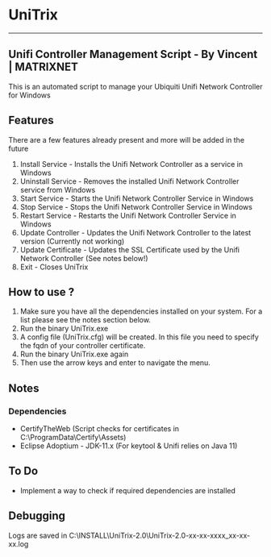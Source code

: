 # UniTrix
-------------------------------------------------
Unifi Controller Management Script - By Vincent | MATRIXNET
-------------------------------------------------
This is an automated script to manage your Ubiquiti Unifi Network Controller for Windows

## Features
There are a few features already present and more will be added in the future

1. Install Service - Installs the Unifi Network Controller as a service in Windows
2. Uninstall Service - Removes the installed Unifi Network Controller service from Windows
3. Start Service - Starts the Unifi Network Controller Service in Windows
4. Stop Service - Stops the Unifi Network Controller Service in Windows
5. Restart Service - Restarts the Unifi Network Controller Service in Windows
6. Update Controller - Updates the Unifi Network Controller to the latest version (Currently not working)
7. Update Certificate - Updates the SSL Certificate used by the Unifi Network Controller (See notes below!)
8. Exit - Closes UniTrix

## How to use ?
1. Make sure you have all the dependencies installed on your system. For a list please see the notes section below.
2. Run the binary UniTrix.exe
3. A config file (UniTrix.cfg) will be created. In this file you need to specify the fqdn of your controller certificate.
4. Run the binary UniTrix.exe again
5. Then use the arrow keys and enter to navigate the menu.


## Notes
### Dependencies
- CertifyTheWeb (Script checks for certificates in C:\ProgramData\Certify\Assets\)
- Eclipse Adoptium - JDK-11.x (For keytool & Unifi relies on Java 11)

## To Do
- Implement a way to check if required dependencies are installed


## Debugging
Logs are saved in C:\INSTALL\UniTrix-2.0\UniTrix-2.0-xx-xx-xxxx_xx-xx-xx.log